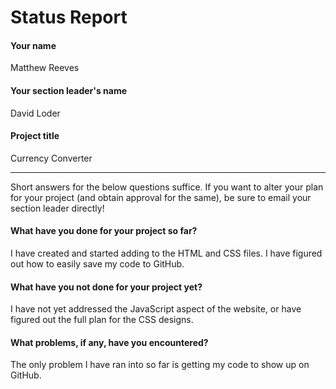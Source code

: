 # Status Report

#### Your name

Matthew Reeves

#### Your section leader's name

David Loder

#### Project title

Currency Converter

***

Short answers for the below questions suffice. If you want to alter your plan for your project (and obtain approval for the same), be sure to email your section leader directly!

#### What have you done for your project so far?

I have created and started adding to the HTML and CSS files. I have figured out how to easily save my code to GitHub.

#### What have you not done for your project yet?

I have not yet addressed the JavaScript aspect of the website, or have figured out the full plan for the CSS designs.

#### What problems, if any, have you encountered?

The only problem I have ran into so far is getting my code to show up on GitHub.
